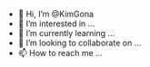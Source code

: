 - 👋 Hi, I’m @KimGona
- 👀 I’m interested in ...
- 🌱 I’m currently learning ...
- 💞️ I’m looking to collaborate on ...
- 📫 How to reach me ...

<!---
KimGona/KimGona is a ✨ special ✨ repository because its `README.md` (this file) appears on your GitHub profile.
You can click the Preview link to take a look at your changes.
--->
